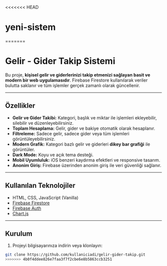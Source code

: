 <<<<<<< HEAD
# yeni-sistem
=======
# Gelir - Gider Takip Sistemi

Bu proje, **kişisel gelir ve giderlerinizi takip etmenizi sağlayan basit ve modern bir web uygulamasıdır**. Firebase Firestore kullanılarak veriler bulutta saklanır ve tüm işlemler gerçek zamanlı olarak güncellenir.

---

## Özellikler

- **Gelir ve Gider Takibi:** Kategori, başlık ve miktar ile işlemleri ekleyebilir, silebilir ve düzenleyebilirsiniz.  
- **Toplam Hesaplama:** Gelir, gider ve bakiye otomatik olarak hesaplanır.  
- **Filtreleme:** Sadece gelir, sadece gider veya tüm işlemleri görüntüleyebilirsiniz.  
- **Modern Grafik:** Kategori bazlı gelir ve giderleri **dikey bar grafiği** ile görüntüler.  
- **Dark Mode:** Koyu ve açık tema desteği.  
- **Mobil Uyumluluk:** iOS benzeri kaydırma efektleri ve responsive tasarım.  
- **Anonim Giriş:** Firebase üzerinden anonim giriş ile veri güvenliği sağlanır.  

---

## Kullanılan Teknolojiler

- HTML, CSS, JavaScript (Vanilla)
- [Firebase Firestore](https://firebase.google.com/docs/firestore)
- [Firebase Auth](https://firebase.google.com/docs/auth)
- [Chart.js](https://www.chartjs.org/)

---

## Kurulum

1. Projeyi bilgisayarınıza indirin veya klonlayın:

```bash
git clone https://github.com/kullaniciadi/gelir-gider-takip.git
>>>>>>> 4b0f4ddee826e7faa3f7f2cbe6e8b5863ccb3251
